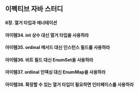 ## 이펙티브 자바 스터디

#### 6장. 열거 타입과 애너테이션


#### 아이템34. int 상수 대신 열거 타입을 사용하라


#### 아이템35. ordinal 메서드 대신 인스턴스 필드를 사용하라


#### 아이템36. 비트 필드 대신 EnumSet을 사용하라


#### 아이템37. ordinal 인덱싱 대신 EnumMap을 사용하라


#### 아이템38. 확장할 수 있는 열거 타입이 필요하면 인터페이스를 사용하라

